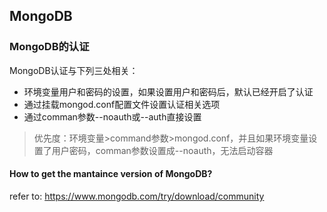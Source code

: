 ## MongoDB

### MongoDB的认证

MongoDB认证与下列三处相关：
- 环境变量用户和密码的设置，如果设置用户和密码后，默认已经开启了认证
- 通过挂载mongod.conf配置文件设置认证相关选项
- 通过comman参数--noauth或--auth直接设置

 > 优先度：环境变量>command参数>mongod.conf，并且如果环境变量设置了用户密码，comman参数设置成--noauth，无法启动容器


 #### How to get the mantaince version of MongoDB?

 refer to: https://www.mongodb.com/try/download/community
